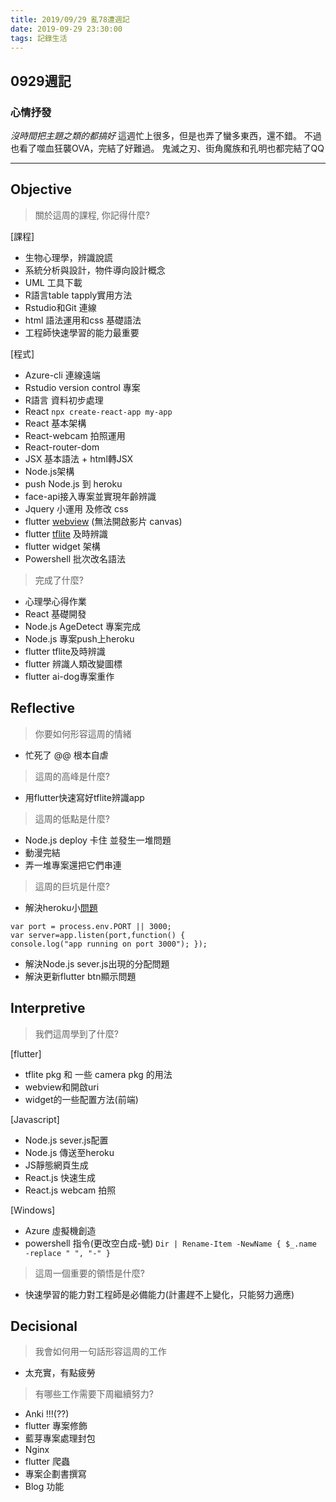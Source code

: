 ```yaml
---
title: 2019/09/29 亂78遭週記
date: 2019-09-29 23:30:00
tags: 記錄生活
---
```

## **0929週記**

### 心情抒發
*沒時間把主題之類的都搞好*
這週忙上很多，但是也弄了蠻多東西，還不錯。
不過也看了噬血狂襲OVA，完結了好難過。
鬼滅之刃、街角魔族和孔明也都完結了QQ

---

## **Objective**

> 關於這周的課程, 你記得什麼?

[課程]
- 生物心理學，辨識說謊
- 系統分析與設計，物件導向設計概念
- UML 工具下載
- R語言table tapply實用方法
- Rstudio和Git 連線
- html 語法運用和css 基礎語法
- 工程師快速學習的能力最重要

[程式]
- Azure-cli 連線遠端
- Rstudio version control 專案
- R語言 資料初步處理
- React `npx create-react-app my-app`
- React 基本架構
- React-webcam 拍照運用 
- React-router-dom
- JSX 基本語法 + html轉JSX
- Node.js架構
- push Node.js 到 heroku
- face-api接入專案並實現年齡辨識
- Jquery 小運用 及修改 css
- flutter [webview](https://pub.dev/packages/webview_flutter) (無法開啟影片 canvas)
- flutter [tflite](https://pub.dev/packages/tflite) 及時辨識
- flutter widget 架構
- Powershell 批次改名語法

> 完成了什麼?

- 心理學心得作業
- React 基礎開發
- Node.js AgeDetect 專案完成
- Node.js 專案push上heroku
- flutter tflite及時辨識
- flutter 辨識人類改變圖標
- flutter ai-dog專案重作

## **Reflective**

> 你要如何形容這周的情緒

* 忙死了 @@ 根本自虐

> 這周的高峰是什麼?

* 用flutter快速寫好tflite辨識app

> 這周的低點是什麼?

* Node.js deploy 卡住 並發生一堆問題
* 動漫完結
* 弄一堆專案還把它們串連

> 這周的巨坑是什麼?

* 解決heroku小[問題](https://stackoverflow.com/questions/43728830/heroku-process-exited-with-status-137-node-js-app)
```
var port = process.env.PORT || 3000;
var server=app.listen(port,function() {
console.log("app running on port 3000"); });
```
* 解決Node.js sever.js出現的分配問題
* 解決更新flutter btn顯示問題

## **Interpretive**

> 我們這周學到了什麼?

[flutter]
- tflite pkg 和 一些 camera pkg 的用法
- webview和開啟uri
- widget的一些配置方法(前端)

[Javascript]
- Node.js sever.js配置
- Node.js 傳送至heroku
- JS靜態網頁生成
- React.js 快速生成
- React.js webcam 拍照

[Windows]
- Azure 虛擬機創造
- powershell 指令(更改空白成-號)
`Dir | Rename-Item -NewName { $_.name -replace " ", "-" }`

> 這周一個重要的領悟是什麼?

* 快速學習的能力對工程師是必備能力(計畫趕不上變化，只能努力適應)

## **Decisional**

> 我會如何用一句話形容這周的工作

* 太充實，有點疲勞

> 有哪些工作需要下周繼續努力?

- Anki !!!(??)
- flutter 專案修飾
- 藍芽專案處理封包
- Nginx
- flutter 爬蟲
- 專案企劃書撰寫
- Blog 功能
